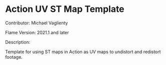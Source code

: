 # Action UV ST Map Template

Contributor: Michael Vaglienty

Flame Version: 2021.1 and later

Description:

Template for using ST maps in Action as UV maps to undistort and redistort footage.